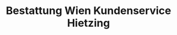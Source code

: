 ---
title: "Bestattung Wien Kundenservice Hietzing"
url: /wien/bestattung-wien-kundenservice-hietzing/
shop: Bestattungen
---